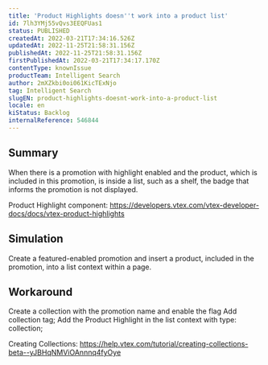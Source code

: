```yaml
---
title: 'Product Highlights doesn''t work into a product list'
id: 7lh3YMj55vQvs3EEQFUas1
status: PUBLISHED
createdAt: 2022-03-21T17:34:16.526Z
updatedAt: 2022-11-25T21:58:31.156Z
publishedAt: 2022-11-25T21:58:31.156Z
firstPublishedAt: 2022-03-21T17:34:17.170Z
contentType: knownIssue
productTeam: Intelligent Search
author: 2mXZkbi0oi061KicTExNjo
tag: Intelligent Search
slugEN: product-highlights-doesnt-work-into-a-product-list
locale: en
kiStatus: Backlog
internalReference: 546844
---
```


## Summary


When there is a promotion with highlight enabled and the product, which is included in this promotion, is inside a list, such as a shelf, the badge that informs the promotion is not displayed.

Product Highlight component: https://developers.vtex.com/vtex-developer-docs/docs/vtex-product-highlights



## Simulation


Create a featured-enabled promotion and insert a product, included in the promotion, into a list context within a page.



## Workaround


Create a collection with the promotion name and enable the flag Add collection tag;
Add the Product Highlight in the list context with type: collection;

Creating Collections: https://help.vtex.com/tutorial/creating-collections-beta--yJBHqNMViOAnnnq4fyOye

